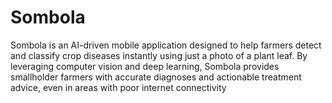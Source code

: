 # Sombola
Sombola is an AI-driven mobile application designed to help farmers detect and classify crop diseases instantly using just a photo of a plant leaf. By leveraging computer vision and deep learning, Sombola provides smallholder farmers with accurate diagnoses and actionable treatment advice, even in areas with poor internet connectivity
